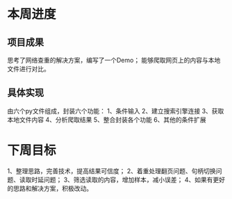 ﻿
# 本周进度

 ## 项目成果
思考了网络查重的解决方案，编写了一个Demo；
能够爬取网页上的内容与本地文件进行对比。

## 具体实现
由六个py文件组成，封装六个功能：
1、条件输入
2、建立搜索引擎连接
3、获取本地文件内容
4、分析爬取结果
5、整合封装各个功能
6、其他的条件扩展

# 下周目标
1、整理思路，完善技术，提高结果可信度；
2、着重处理翻页问题、句柄切换问题、读取时延问题；
3、筛选读取的内容，增加样本，减小误差；
4、如果有更好的思路和解决方案，积极改动。
